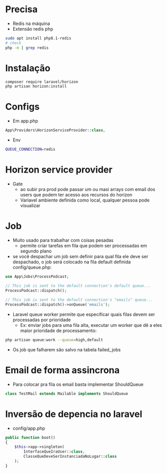 # Precisa
- Redis na máquina
- Extensão redis php
```sh
sudo apt install php8.1-redis
# check
php -m | grep redis
```


# Instalação
```sh
composer require laravel/horizon
php artisan horizon:install
```

# Configs
- Em app.php
```php
App\Providers\HorizonServiceProvider::class,
```

- Env
```sh
QUEUE_CONNECTION=redis
```

# Horizon service provider
- Gate
    - ao subir pra prod pode passar um ou masi arrays com email dos users que podem ter acesso aos recursos do horizon
    - Variavel ambiente definida como local, qualquer pessoa pode visualizar

# Job
- Muito usado para trabalhar com coisas pesadas
    - permite criar tarefas em fila que podem ser processadas em segundo plano
- se você despachar um job sem definir para qual fila ele deve ser despachado, o job será colocado na fila default definida config/queue.php:
```php
use App\Jobs\ProcessPodcast;

// This job is sent to the default connection's default queue...
ProcessPodcast::dispatch();
 
// This job is sent to the default connection's "emails" queue...
ProcessPodcast::dispatch()->onQueue('emails');
```
- Laravel queue worker permite que especificar quais filas devem ser processadas por prioridade
    - Ex: enviar jobs para uma fila alta, executar um worker que dê a eles maior prioridade de processamento:
```sh
php artisan queue:work --queue=high,default
```
- Os job que falharem são salvo na tabela failed_jobs

# Email de forma assincrona
- Para colocar pra fila os email basta implementar ShouldQueue
```php
class TestMail extends Mailable implements ShouldQueue
```


# Inversão de depencia no laravel
- config/app.php
```php
public function boot()
{
    $this->app->singleton(
        InterfaceQueIraUser::class,
        ClasseQueDeveSerInstanciadaNoLugar::class
    );
}
```
